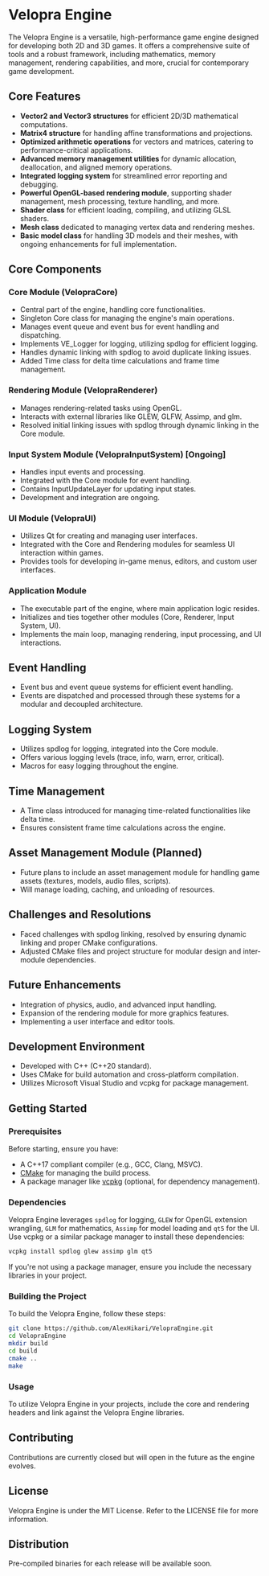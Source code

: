 # Velopra Engine

The Velopra Engine is a versatile, high-performance game engine designed for developing both 2D and 3D games. It offers a comprehensive suite of tools and a robust framework, including mathematics, memory management, rendering capabilities, and more, crucial for contemporary game development.

## Core Features

- **Vector2 and Vector3 structures** for efficient 2D/3D mathematical computations.
- **Matrix4 structure** for handling affine transformations and projections.
- **Optimized arithmetic operations** for vectors and matrices, catering to performance-critical applications.
- **Advanced memory management utilities** for dynamic allocation, deallocation, and aligned memory operations.
- **Integrated logging system** for streamlined error reporting and debugging.
- **Powerful OpenGL-based rendering module**, supporting shader management, mesh processing, texture handling, and more.
- **Shader class** for efficient loading, compiling, and utilizing GLSL shaders.
- **Mesh class** dedicated to managing vertex data and rendering meshes.
- **Basic model class** for handling 3D models and their meshes, with ongoing enhancements for full implementation.

## Core Components

### Core Module (VelopraCore)
- Central part of the engine, handling core functionalities.
- Singleton Core class for managing the engine's main operations.
- Manages event queue and event bus for event handling and dispatching.
- Implements VE_Logger for logging, utilizing spdlog for efficient logging.
- Handles dynamic linking with spdlog to avoid duplicate linking issues.
- Added Time class for delta time calculations and frame time management.

### Rendering Module (VelopraRenderer)
- Manages rendering-related tasks using OpenGL.
- Interacts with external libraries like GLEW, GLFW, Assimp, and glm.
- Resolved initial linking issues with spdlog through dynamic linking in the Core module.

### Input System Module (VelopraInputSystem) [Ongoing]
- Handles input events and processing.
- Integrated with the Core module for event handling.
- Contains InputUpdateLayer for updating input states.
- Development and integration are ongoing.

### UI Module (VelopraUI)
- Utilizes Qt for creating and managing user interfaces.
- Integrated with the Core and Rendering modules for seamless UI interaction within games.
- Provides tools for developing in-game menus, editors, and custom user interfaces.

### Application Module
- The executable part of the engine, where main application logic resides.
- Initializes and ties together other modules (Core, Renderer, Input System, UI).
- Implements the main loop, managing rendering, input processing, and UI interactions.

## Event Handling
- Event bus and event queue systems for efficient event handling.
- Events are dispatched and processed through these systems for a modular and decoupled architecture.

## Logging System
- Utilizes spdlog for logging, integrated into the Core module.
- Offers various logging levels (trace, info, warn, error, critical).
- Macros for easy logging throughout the engine.

## Time Management
- A Time class introduced for managing time-related functionalities like delta time.
- Ensures consistent frame time calculations across the engine.

## Asset Management Module (Planned)
- Future plans to include an asset management module for handling game assets (textures, models, audio files, scripts).
- Will manage loading, caching, and unloading of resources.

## Challenges and Resolutions
- Faced challenges with spdlog linking, resolved by ensuring dynamic linking and proper CMake configurations.
- Adjusted CMake files and project structure for modular design and inter-module dependencies.

## Future Enhancements
- Integration of physics, audio, and advanced input handling.
- Expansion of the rendering module for more graphics features.
- Implementing a user interface and editor tools.

## Development Environment
- Developed with C++ (C++20 standard).
- Uses CMake for build automation and cross-platform compilation.
- Utilizes Microsoft Visual Studio and vcpkg for package management.

## Getting Started

### Prerequisites

Before starting, ensure you have:
- A C++17 compliant compiler (e.g., GCC, Clang, MSVC).
- [CMake](https://cmake.org/download/) for managing the build process.
- A package manager like [vcpkg](https://github.com/microsoft/vcpkg) (optional, for dependency management).

### Dependencies

Velopra Engine leverages `spdlog` for logging, `GLEW` for OpenGL extension wrangling, `GLM` for mathematics, `Assimp` for model loading and `qt5` for the UI. Use vcpkg or a similar package manager to install these dependencies:

```bash
vcpkg install spdlog glew assimp glm qt5
```

If you're not using a package manager, ensure you include the necessary libraries in your project.

### Building the Project

To build the Velopra Engine, follow these steps:

```bash
git clone https://github.com/AlexHikari/VelopraEngine.git
cd VelopraEngine
mkdir build
cd build
cmake ..
make
```

### Usage

To utilize Velopra Engine in your projects, include the core and rendering headers and link against the Velopra Engine libraries.

## Contributing

Contributions are currently closed but will open in the future as the engine evolves.

## License

Velopra Engine is under the MIT License. Refer to the LICENSE file for more information.

## Distribution

Pre-compiled binaries for each release will be available soon.
